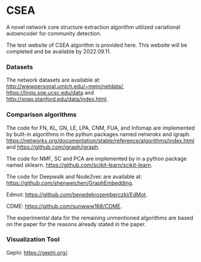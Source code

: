 # CSEA
A novel network core structure extraction algorithm utilized variational autoencoder for community detection.

The test website of CSEA algorithm is provided here. This website will be completed and be available by 2022.09.11.

### Datasets

The network datasets are available at: http://wwwpersonal.umich.edu/~mejn/netdata/, https://linqs.soe.ucsc.edu/data and http://snap.stanford.edu/data/index.html.

### Comparison algorithms

The code for FN, KL, GN, LE, LPA, CNM, FUA, and Infomap are implemented by built-in algorithms in the python packages named netwrokx and igraph. https://networkx.org/documentation/stable/reference/algorithms/index.html and https://github.com/igraph/igraph.

The code for NMF, SC and PCA are implemented by in a python package named sklearn. https://github.com/scikit-learn/scikit-learn.

The code for Deepwalk and Node2vec are available at: https://github.com/shenweichen/GraphEmbedding.

Edmot: https://github.com/benedekrozemberczki/EdMot.

CDME: https://github.com/sunwww168/CDME.

The experimental data for the remaining unmentioned algorithms are based on the paper for the reasons already stated in the paper.

### Visualization Tool

Gephi: https://gephi.org/.








